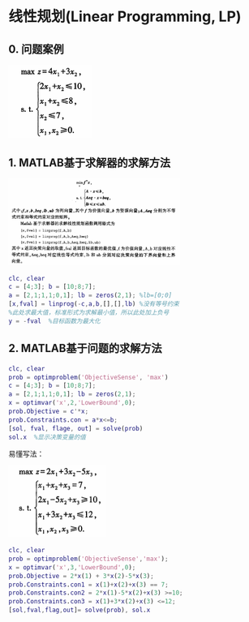 # 线性规划(Linear Programming, LP)

## 0. 问题案例

<img src="./image/LP-ex.png" style="zoom:50%;" />

## 1. MATLAB基于求解器的求解方法

<img src="./image/LP求解器标准形式.png" style="zoom: 33%;" />

```matlab
clc, clear
c = [4;3]; b = [10;8;7];
a = [2,1;1,1;0,1]; lb = zeros(2,1); %lb=[0;0]
[x,fval] = linprog(-c,a,b,[],[],lb) %没有等号约束
%此处求最大值，标准形式为求解最小值，所以此处加上负号
y = -fval  %目标函数为最大化
```

## 2. MATLAB基于问题的求解方法

```matlab
clc, clear
prob = optimproblem('ObjectiveSense', 'max')
c = [4;3]; b = [10;8;7];
a = [2,1;1,1;0,1]; lb = zeros(2,1);
x = optimvar('x',2,'LowerBound',0);
prob.Objective = c'*x;
prob.Constraints.con = a*x<=b;
[sol, fval, flage, out] = solve(prob)
sol.x  %显示决策变量的值
```



易懂写法：

<img src="./image/LP-ex2.png" style="zoom:50%;" />

```matlab
clc, clear
prob = optimproblem('ObjectiveSense','max');
x = optimvar('x',3,'LowerBound',0);
prob.Objective = 2*x(1) + 3*x(2)-5*x(3);
prob.Constraints.con1 = x(1)+x(2)+x(3) == 7;
prob.Constraints.con2 = 2*x(1)-5*x(2)+x(3) >=10;
prob.Constraints.con3 = x(1)+3*x(2)+x(3) <=12;
[sol,fval,flag,out]= solve(prob), sol.x
```

